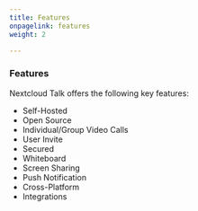 ```yaml
---
title: Features
onpagelink: features
weight: 2

---
```


### **Features**

Nextcloud Talk offers the following key features:

*   Self-Hosted
*   Open Source
*   Individual/Group Video Calls
*   User Invite
*   Secured
*   Whiteboard
*   Screen Sharing
*   Push Notification
*   Cross-Platform
*   Integrations
